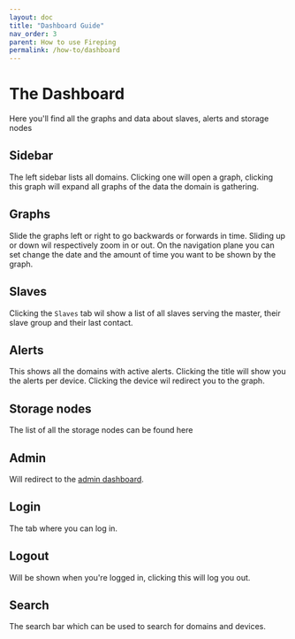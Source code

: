```yaml
---
layout: doc
title: "Dashboard Guide"
nav_order: 3
parent: How to use Fireping
permalink: /how-to/dashboard
---
```


# The Dashboard
Here you'll find all the graphs and data about slaves, alerts and storage nodes

## Sidebar
The left sidebar lists all domains. Clicking one will open a graph, clicking this graph will expand all graphs of the data the domain is gathering.

## Graphs
Slide the graphs left or right to go backwards or forwards in time.
Sliding up or down wil respectively zoom in or out.
On the navigation plane you can set change the date and the amount of time you want to be shown by the graph.

## Slaves
Clicking the `Slaves` tab wil show a list of all slaves serving the master, their slave group and their last contact.

## Alerts
This shows all the domains with active alerts. Clicking the title will show you the alerts per device. Clicking the device wil redirect you to the graph.

## Storage nodes
The list of all the storage nodes can be found here

## Admin
Will redirect to the [admin dashboard](/fireping/how-to/admin).

## Login
The tab where you can log in.

## Logout
Will be shown when you're logged in, clicking this will log you out.

## Search
The search bar which can be used to search for domains and devices.